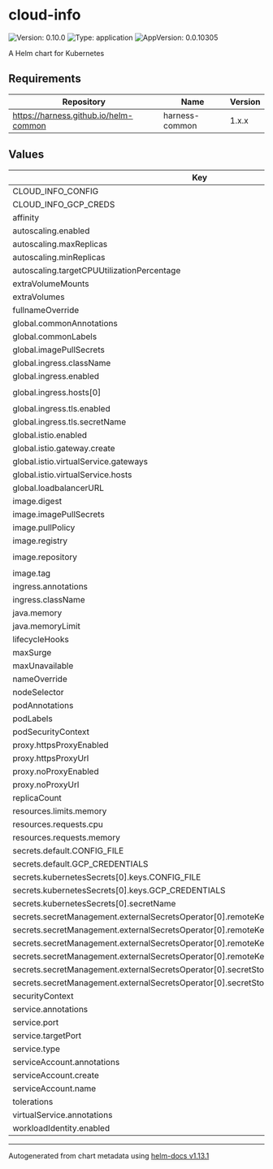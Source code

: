 # cloud-info

![Version: 0.10.0](https://img.shields.io/badge/Version-0.10.0-informational?style=flat-square) ![Type: application](https://img.shields.io/badge/Type-application-informational?style=flat-square) ![AppVersion: 0.0.10305](https://img.shields.io/badge/AppVersion-0.0.10305-informational?style=flat-square)

A Helm chart for Kubernetes

## Requirements

| Repository | Name | Version |
|------------|------|---------|
| https://harness.github.io/helm-common | harness-common | 1.x.x |

## Values

| Key | Type | Default | Description |
|-----|------|---------|-------------|
| CLOUD_INFO_CONFIG | string | `""` |  |
| CLOUD_INFO_GCP_CREDS | string | `""` |  |
| affinity | object | `{}` |  |
| autoscaling.enabled | bool | `false` |  |
| autoscaling.maxReplicas | int | `2` |  |
| autoscaling.minReplicas | int | `1` |  |
| autoscaling.targetCPUUtilizationPercentage | int | `80` |  |
| extraVolumeMounts | list | `[]` |  |
| extraVolumes | list | `[]` |  |
| fullnameOverride | string | `""` |  |
| global.commonAnnotations | object | `{}` |  |
| global.commonLabels | object | `{}` |  |
| global.imagePullSecrets | list | `[]` |  |
| global.ingress.className | string | `"harness"` |  |
| global.ingress.enabled | bool | `false` |  |
| global.ingress.hosts[0] | string | `"my-host.example.org"` |  |
| global.ingress.tls.enabled | bool | `true` |  |
| global.ingress.tls.secretName | string | `""` |  |
| global.istio.enabled | bool | `false` |  |
| global.istio.gateway.create | bool | `false` |  |
| global.istio.virtualService.gateways | string | `nil` |  |
| global.istio.virtualService.hosts | string | `nil` |  |
| global.loadbalancerURL | string | `"https://test"` |  |
| image.digest | string | `""` |  |
| image.imagePullSecrets | list | `[]` |  |
| image.pullPolicy | string | `"IfNotPresent"` |  |
| image.registry | string | `"docker.io"` |  |
| image.repository | string | `"harness/ce-cloud-info-signed"` |  |
| image.tag | string | `"10305"` |  |
| ingress.annotations | object | `{}` |  |
| ingress.className | string | `"nginx"` |  |
| java.memory | string | `"4096m"` |  |
| java.memoryLimit | string | `"4096m"` |  |
| lifecycleHooks | object | `{}` |  |
| maxSurge | string | `"100%"` |  |
| maxUnavailable | int | `0` |  |
| nameOverride | string | `""` |  |
| nodeSelector | object | `{}` |  |
| podAnnotations | object | `{}` |  |
| podLabels | object | `{}` |  |
| podSecurityContext | object | `{}` |  |
| proxy.httpsProxyEnabled | bool | `false` |  |
| proxy.httpsProxyUrl | string | `"http://localhost"` |  |
| proxy.noProxyEnabled | bool | `false` |  |
| proxy.noProxyUrl | string | `"http://localhost"` |  |
| replicaCount | int | `1` |  |
| resources.limits.memory | string | `"1536Mi"` |  |
| resources.requests.cpu | string | `"1536m"` |  |
| resources.requests.memory | string | `"1536Mi"` |  |
| secrets.default.CONFIG_FILE | string | `""` |  |
| secrets.default.GCP_CREDENTIALS | string | `""` |  |
| secrets.kubernetesSecrets[0].keys.CONFIG_FILE | string | `""` |  |
| secrets.kubernetesSecrets[0].keys.GCP_CREDENTIALS | string | `""` |  |
| secrets.kubernetesSecrets[0].secretName | string | `""` |  |
| secrets.secretManagement.externalSecretsOperator[0].remoteKeys.CONFIG_FILE.name | string | `""` |  |
| secrets.secretManagement.externalSecretsOperator[0].remoteKeys.CONFIG_FILE.property | string | `""` |  |
| secrets.secretManagement.externalSecretsOperator[0].remoteKeys.GCP_CREDENTIALS.name | string | `""` |  |
| secrets.secretManagement.externalSecretsOperator[0].remoteKeys.GCP_CREDENTIALS.property | string | `""` |  |
| secrets.secretManagement.externalSecretsOperator[0].secretStore.kind | string | `""` |  |
| secrets.secretManagement.externalSecretsOperator[0].secretStore.name | string | `""` |  |
| securityContext | object | `{}` |  |
| service.annotations | object | `{}` |  |
| service.port | int | `8082` |  |
| service.targetPort | int | `8000` |  |
| service.type | string | `"ClusterIP"` |  |
| serviceAccount.annotations | object | `{}` |  |
| serviceAccount.create | bool | `false` |  |
| serviceAccount.name | string | `"harness-default"` |  |
| tolerations | list | `[]` |  |
| virtualService.annotations | object | `{}` |  |
| workloadIdentity.enabled | bool | `false` |  |

----------------------------------------------
Autogenerated from chart metadata using [helm-docs v1.13.1](https://github.com/norwoodj/helm-docs/releases/v1.13.1)
